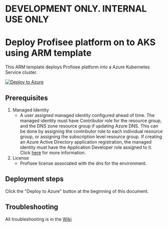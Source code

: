 # DEVELOPMENT ONLY.  INTERNAL USE ONLY
# Deploy Profisee platform on to AKS using ARM template

This ARM template deploys Profisee platform into a Azure Kubernetes Service cluster.

[![Deploy to Azure](https://aka.ms/deploytoazurebutton)](https://portal.azure.com/#create/Microsoft.Template/uri/https%3A%2F%2Fraw.githubusercontent.com%2Fprofisee%2Fkubernetes%2Fmaster%2FAzure-ARM%2Fazuredeploy.json/createUIDefinitionUri/https%3A%2F%2Fraw.githubusercontent.com%2Fprofisee%2Fkubernetes%2Fmaster%2FAzure-ARM%2FcreateUIDefinition.json)

## Prerequisites

1.  Managed Identity
    - A user assigned managed identity configured ahead of time.  The managed identity must have Contributor role for the resource group, and the DNS zone resource group if updating Azure DNS.  This can be done by assigning the contributor role to each individual resource group, or assigning the subscription level resource group.  If creating an Azure Active Directory application registration, the managed identity must have the Application Developer role assigned to it.  Click [here](https://support.profisee.com/wikis/2020_r2_support/planning_your_managed_identity_configuration) for more information.
2.  License
    - Profisee license associated with the dns for the environment.
    
## Deployment steps

Click the "Deploy to Azure" button at the beginning of this document.

## Troubleshooting

All troubleshooting is in the [Wiki](https://github.com/profisee/kubernetes/wiki)
